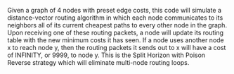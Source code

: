 Given a graph of 4 nodes with preset edge costs, this code will simulate a distance-vector routing algorithm in which each node communicates to its neighbors all of its current cheapest paths to every other node in the graph. Upon receiving one of these routing packets, a node will update its routing table with the new minimum costs it has seen. If a node uses another node x to reach node y, then the routing packets it sends out to x will have a cost of INFINITY, or 9999, to node y. This is the Split Horizon with Poison Reverse strategy which will eliminate multi-node routing loops.
